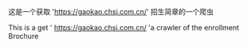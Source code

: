 这是一个获取 'https://gaokao.chsi.com.cn/' 招生简章的一个爬虫

This is a get ' https://gaokao.chsi.com.cn/ 'a crawler of the enrollment Brochure